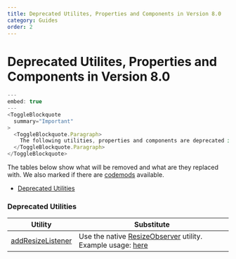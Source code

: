 ```yaml
---
title: Deprecated Utilites, Properties and Components in Version 8.0
category: Guides
order: 2
---
```


# Deprecated Utilites, Properties and Components in Version 8.0

```javascript
---
embed: true
---
<ToggleBlockquote
  summary="Important"
>
  <ToggleBlockquote.Paragraph>
    The following utilities, properties and components are deprecated in v8, and <strong>will be permanently deleted in v9.0.</strong>
  </ToggleBlockquote.Paragraph>
</ToggleBlockquote>
```

The tables below show what will be removed and what are they replaced with. We also marked if there are [codemods](#ui-codemods) available.

- [Deprecated Utilities](#v8-deprecations/#deprecated-utilites)

### Deprecated Utilities

| Utility                                 | Substitute                                                                                                                                          |
| --------------------------------------- | --------------------------------------------------------------------------------------------------------------------------------------------------- |
| [addResizeListener](#addResizeListener) | Use the native [ResizeObserver](https://developer.mozilla.org/en-US/docs/Web/API/ResizeObserver) utility. Example usage: [here](#addResizeListener) |
